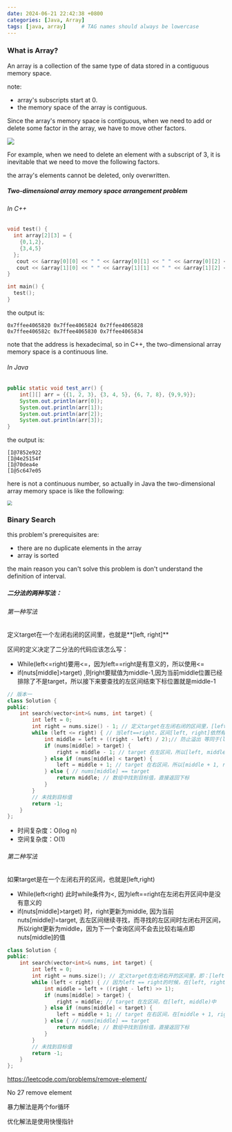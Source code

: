 ```yaml
---
date: 2024-06-21 22:42:38 +0800
categories: [Java, Array]
tags: [java, array]     # TAG names should always be lowercase
---
```


### What is Array?

An array is a collection of the same type of data stored in a contiguous memory space.

note: 

- array's subscripts start at 0.
- the memory space of the array is contiguous.

Since the array's memory space is contiguous, when we need to add or delete some factor in the array, we have to move other factors.

![](C:\Users\Jinhong\Pictures\需用\062101.png)

For example, when we need to delete an element with a subscript of 3, it is inevitable that we need to move the following factors. 

the array's elements cannot be deleted, only overwritten.

##### Two-dimensional array memory space arrangement problem

###### In C++

```c++ 
void test() {
  int array[2][3] = {
    {0,1,2},
    {3,4,5}
  };
   cout << &array[0][0] << " " << &array[0][1] << " " << &array[0][2] << endl;
   cout << &array[1][0] << " " << &array[1][1] << " " << &array[1][2] << endl;
}

int main() {
  test();
}
```

the output is:

```
0x7ffee4065820 0x7ffee4065824 0x7ffee4065828
0x7ffee406582c 0x7ffee4065830 0x7ffee4065834
```

note that the address is hexadecimal, so in C++, the two-dimensional array memory space is a continuous line.

###### In Java

```java
public static void test_arr() {
    int[][] arr = {{1, 2, 3}, {3, 4, 5}, {6, 7, 8}, {9,9,9}};
    System.out.println(arr[0]);
    System.out.println(arr[1]);
    System.out.println(arr[2]);
    System.out.println(arr[3]);
}
```

the output is:

```
[I@7852e922
[I@4e25154f
[I@70dea4e
[I@5c647e05
```

here is not a continuous number, so actually in Java the two-dimensional array memory space is like the following:

 <img src="C:\Users\Jinhong\Pictures\需用\062102.png" style="zoom: 67%;" />

### Binary Search

[Binary Search Problem]: https://leetcode.com/problems/binary-search/

this problem's prerequisites are:

- there are no duplicate elements in the array
- array is sorted

the main reason you can't solve this problem is don't understand the definition of interval.

##### 二分法的两种写法：

###### 第一种写法

定义target在一个左闭右闭的区间里，也就是**[left, right]**

区间的定义决定了二分法的代码应该怎么写：

- While(left<=right)要用<=，因为left==right是有意义的，所以使用<=
- if(nuts[middle]>target) ,则right要赋值为middle-1,因为当前middle位置已经排除了不是target，所以接下来要查找的左区间结束下标位置就是middle-1

```c++
// 版本一
class Solution {
public:
    int search(vector<int>& nums, int target) {
        int left = 0;
        int right = nums.size() - 1; // 定义target在左闭右闭的区间里，[left, right]
        while (left <= right) { // 当left==right，区间[left, right]依然有效，所以用 <=
            int middle = left + ((right - left) / 2);// 防止溢出 等同于(left + right)/2
            if (nums[middle] > target) {
                right = middle - 1; // target 在左区间，所以[left, middle - 1]
            } else if (nums[middle] < target) {
                left = middle + 1; // target 在右区间，所以[middle + 1, right]
            } else { // nums[middle] == target
                return middle; // 数组中找到目标值，直接返回下标
            }
        }
        // 未找到目标值
        return -1;
    }
};
```

- 时间复杂度：O(log n)
- 空间复杂度：O(1)

###### 第二种写法

如果target是在一个左闭右开的区间，也就是[left,right)

- While(left<right) 此时while条件为<, 因为left==right在左闭右开区间中是没有意义的
- if(nuts[middle]>target) 时，right更新为middle, 因为当前nuts[middle]!=target, 去左区间继续寻找，而寻找的左区间时左闭右开区间，所以right更新为middle，因为下一个查询区间不会去比较右端点即nuts[middle]的值

```c++
class Solution {
public:
    int search(vector<int>& nums, int target) {
        int left = 0;
        int right = nums.size(); // 定义target在左闭右开的区间里，即：[left, right)
        while (left < right) { // 因为left == right的时候，在[left, right)是无效的空间，所以使用 <
            int middle = left + ((right - left) >> 1);
            if (nums[middle] > target) {
                right = middle; // target 在左区间，在[left, middle)中
            } else if (nums[middle] < target) {
                left = middle + 1; // target 在右区间，在[middle + 1, right)中
            } else { // nums[middle] == target
                return middle; // 数组中找到目标值，直接返回下标
            }
        }
        // 未找到目标值
        return -1;
    }
};
```

https://leetcode.com/problems/remove-element/

No 27 remove element

暴力解法是两个for循环

优化解法是使用快慢指针


